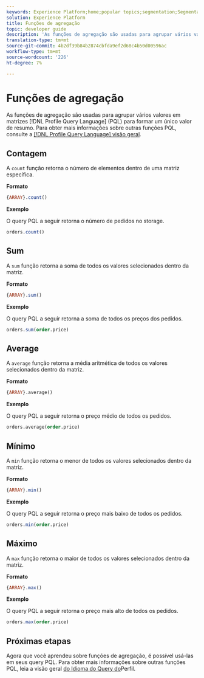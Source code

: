 ```yaml
---
keywords: Experience Platform;home;popular topics;segmentation;Segmentation;Segmentation Service;pql;PQL;Profile Query Language;aggregation functions;aggregation;
solution: Experience Platform
title: Funções de agregação
topic: developer guide
description: 'As funções de agregação são usadas para agrupar vários valores em matrizes de linguagem de Query de Perfil (PQL) para formar um único valor de resumo. '
translation-type: tm+mt
source-git-commit: 4b2df39b84b2874cbfda9ef2d68c4b50d00596ac
workflow-type: tm+mt
source-wordcount: '226'
ht-degree: 7%

---
```



# Funções de agregação

As funções de agregação são usadas para agrupar vários valores em matrizes [!DNL Profile Query Language] (PQL) para formar um único valor de resumo. Para obter mais informações sobre outras funções PQL, consulte a [[!DNL Profile Query Language] visão geral](./overview.md).

## Contagem

A `count` função retorna o número de elementos dentro de uma matriz específica.

**Formato**

```sql
{ARRAY}.count()
```

**Exemplo**

O query PQL a seguir retorna o número de pedidos no storage.

```sql
orders.count()
```

## Sum

A `sum` função retorna a soma de todos os valores selecionados dentro da matriz.

**Formato**

```sql
{ARRAY}.sum()
```

**Exemplo**

O query PQL a seguir retorna a soma de todos os preços dos pedidos.

```sql
orders.sum(order.price)
```

## Average

A `average` função retorna a média aritmética de todos os valores selecionados dentro da matriz.

**Formato**

```sql
{ARRAY}.average()
```

**Exemplo**

O query PQL a seguir retorna o preço médio de todos os pedidos.

```sql
orders.average(order.price)
```

## Mínimo

A `min` função retorna o menor de todos os valores selecionados dentro da matriz.

**Formato**

```sql
{ARRAY}.min()
```

**Exemplo**

O query PQL a seguir retorna o preço mais baixo de todos os pedidos.

```sql
orders.min(order.price)
```

## Máximo

A `max` função retorna o maior de todos os valores selecionados dentro da matriz.

**Formato**

```sql
{ARRAY}.max()
```

**Exemplo**

O query PQL a seguir retorna o preço mais alto de todos os pedidos.

```sql
orders.max(order.price)
```

## Próximas etapas

Agora que você aprendeu sobre funções de agregação, é possível usá-las em seus query PQL. Para obter mais informações sobre outras funções PQL, leia a visão geral [do Idioma do Query do](./overview.md)Perfil.
